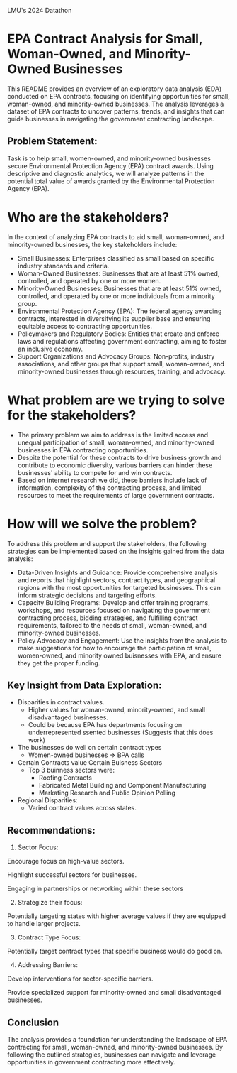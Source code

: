 LMU's 2024 Datathon

# EPA Contract Analysis for Small, Woman-Owned, and Minority-Owned Businesses

This README provides an overview of an exploratory data analysis (EDA) conducted on EPA contracts, focusing on identifying opportunities for small, woman-owned, and minority-owned businesses. The analysis leverages a dataset of EPA contracts to uncover patterns, trends, and insights that can guide businesses in navigating the government contracting landscape.
## Problem Statement: 
Task is to help small, women-owned, and minority-owned businesses secure Environmental Protection Agency (EPA) contract awards.
Using descriptive and diagnostic analytics, we will analyze patterns in the potential total value of awards granted by the Environmental Protection Agency (EPA).


# Who are the stakeholders?
In the context of analyzing EPA contracts to aid small, woman-owned, and minority-owned businesses, the key stakeholders include:

- Small Businesses: Enterprises classified as small based on specific industry standards and criteria.
- Woman-Owned Businesses: Businesses that are at least 51% owned, controlled, and operated by one or more women.
- Minority-Owned Businesses: Businesses that are at least 51% owned, controlled, and operated by one or more individuals from a minority group.
- Environmental Protection Agency (EPA): The federal agency awarding contracts, interested in diversifying its supplier base and ensuring equitable access to contracting opportunities.
- Policymakers and Regulatory Bodies: Entities that create and enforce laws and regulations affecting government contracting, aiming to foster an inclusive economy.
- Support Organizations and Advocacy Groups: Non-profits, industry associations, and other groups that support small, woman-owned, and minority-owned businesses through resources, training, and advocacy.

# What problem are we trying to solve for the stakeholders?
- The primary problem we aim to address is the limited access and unequal participation of small, woman-owned, and minority-owned businesses in EPA contracting opportunities.
- Despite the potential for these contracts to drive business growth and contribute to economic diversity, various barriers can hinder these businesses' ability to compete for and win contracts.
- Based on internet research we did, these barriers include lack of information, complexity of the contracting process, and limited resources to meet the requirements of large government contracts.

# How will we solve the problem?
To address this problem and support the stakeholders, the following strategies can be implemented based on the insights gained from the data analysis:
- Data-Driven Insights and Guidance: Provide comprehensive analysis and reports that highlight sectors, contract types, and geographical regions with the most opportunities for targeted businesses. This can inform strategic decisions and targeting efforts.
- Capacity Building Programs: Develop and offer training programs, workshops, and resources focused on navigating the government contracting process, bidding strategies, and fulfilling contract requirements, tailored to the needs of small, woman-owned, and minority-owned businesses.
- Policy Advocacy and Engagement: Use the insights from the analysis to make suggestions for how to encourage the participation of small, women-owned, and minority owned buisnesses with EPA, and ensure they get the proper funding.

## Key Insight from Data Exploration:
- Disparities in contract values.
  - Higher values for woman-owned, minority-owned, and small disadvantaged businesses.
  - Could be because EPA has departments focusing on underrepresented ssented businesses (Suggests that this does work) 
- The businesses do well on certain contract types
  - Women-owned businesses => BPA calls
- Certain Contracts value Certain Buisness Sectors
  - Top 3 buinness sectors were:
    - Roofing Contracts
    - Fabricated Metal Building and Component Manufacturing
    - Markating Research and Public Opinion Polling
- Regional Disparities:
  - Varied contract values across states.

## Recommendations:
1. Sector Focus:
   
Encourage focus on high-value sectors.

Highlight successful sectors for businesses.

Engaging in partnerships or networking within these sectors

2. Strategize their focus:
   
 Potentially targeting states with higher average values if they are equipped to handle larger projects.
 
3. Contract Type Focus:
   
Potentially target contract types that specific business would do good on.

4. Addressing Barriers:
   
Develop interventions for sector-specific barriers.

Provide specialized support for minority-owned and small disadvantaged businesses.


## Conclusion
The analysis provides a foundation for understanding the landscape of EPA contracting for small, woman-owned, and minority-owned businesses. By following the outlined strategies, businesses can navigate and leverage opportunities in government contracting more effectively.

